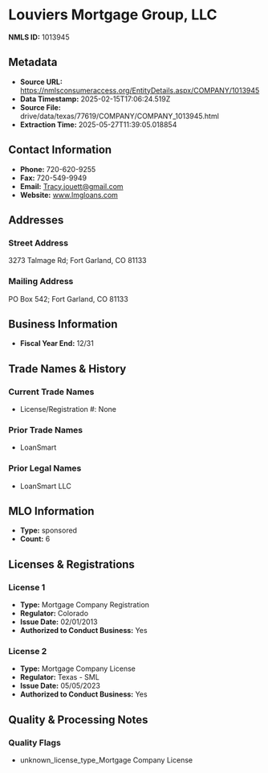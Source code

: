 # Louviers Mortgage Group, LLC

**NMLS ID:** 1013945

## Metadata
- **Source URL:** https://nmlsconsumeraccess.org/EntityDetails.aspx/COMPANY/1013945
- **Data Timestamp:** 2025-02-15T17:06:24.519Z
- **Source File:** drive/data/texas/77619/COMPANY/COMPANY_1013945.html
- **Extraction Time:** 2025-05-27T11:39:05.018854

## Contact Information
- **Phone:** 720-620-9255
- **Fax:** 720-549-9949
- **Email:** Tracy.jouett@gmail.com
- **Website:** www.lmgloans.com

## Addresses
### Street Address
3273 Talmage Rd; Fort Garland, CO 81133

### Mailing Address
PO Box 542; Fort Garland, CO 81133

## Business Information
- **Fiscal Year End:** 12/31

## Trade Names & History
### Current Trade Names
- License/Registration #: None

### Prior Trade Names
- LoanSmart

### Prior Legal Names
- LoanSmart LLC

## MLO Information
- **Type:** sponsored
- **Count:** 6

## Licenses & Registrations

### License 1
- **Type:** Mortgage Company Registration
- **Regulator:** Colorado
- **Issue Date:** 02/01/2013
- **Authorized to Conduct Business:** Yes

### License 2
- **Type:** Mortgage Company License
- **Regulator:** Texas - SML
- **Issue Date:** 05/05/2023
- **Authorized to Conduct Business:** Yes

## Quality & Processing Notes
### Quality Flags
- unknown_license_type_Mortgage Company License
